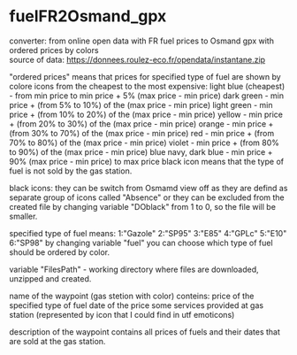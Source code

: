 # fuelFR2Osmand_gpx

converter: from online open data with FR fuel prices to Osmand gpx with ordered prices by colors <br>
source of data: https://donnees.roulez-eco.fr/opendata/instantane.zip

"ordered prices" means that prices for specified type of fuel are shown by colore icons from the cheapest to the most expensive:
light blue (cheapest) - from min price to min price + 5% (max price - min price)
dark green            - min price + (from  5% to 10%) of the (max price - min price)
light green           - min price + (from 10% to 20%) of the (max price - min price)
yellow                - min price + (from 20% to 30%) of the (max price - min price)
orange                - min price + (from 30% to 70%) of the (max price - min price)
red                   - min price + (from 70% to 80%) of the (max price - min price)
violet                - min price + (from 80% to 90%) of the (max price - min price)
blue navy, dark blue  - min price + 90% (max price - min price) to max price
black icon means that the type of fuel is not sold by the gas station.

black icons:
they can be switch from Osmamd view off as they are defind as separate group of icons called "Absence"
or
they can be excluded from the created file by changing variable "DOblack" from 1 to 0,
so the file will be smaller.

specified type of fuel means:
1:"Gazole"
2:"SP95"
3:"E85" 
4:"GPLc"
5:"E10" 
6:"SP98"
by changing variable "fuel" you can choose which type of fuel should be ordered by color.

variable "FilesPath" - working directory where files are downloaded, unzipped and created.

name of the waypoint (gas stetion with color) conteins:
price of the specified type of fuel
date of the price
some services provided at gas station (represented by icon that I could find in utf emoticons)

description of the waypoint contains all prices of fuels and their dates that are sold at the gas station.
